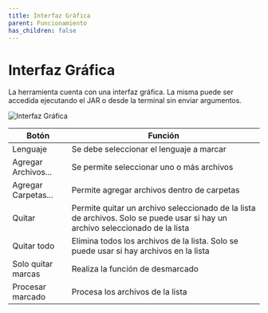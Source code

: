 ```yaml
---
title: Interfaz Gráfica
parent: Funcionamiento
has_children: false
---
```

# Interfaz Gráfica

La herramienta cuenta con una interfaz gráfica. La misma puede ser accedida ejecutando el JAR o desde la terminal sin enviar argumentos.

![Interfaz Gráfica](https://user-images.githubusercontent.com/42981462/159582933-73f197e2-0348-4805-948b-599ba2cd5724.png)

|Botón|Función|
|---|----|
|Lenguaje|Se debe seleccionar el lenguaje a marcar|
|Agregar Archivos...|Se permite seleccionar uno o más archivos|
|Agregar Carpetas...|Permite agregar archivos dentro de carpetas|
|Quitar|Permite quitar un archivo seleccionado de la lista de archivos. Solo se puede usar si hay un archivo seleccionado de la lista|
|Quitar todo|Elimina todos los archivos de la lista. Solo se puede usar si hay archivos en la lista|
|Solo quitar marcas|Realiza la función de desmarcado|
|Procesar marcado|Procesa los archivos de la lista|

